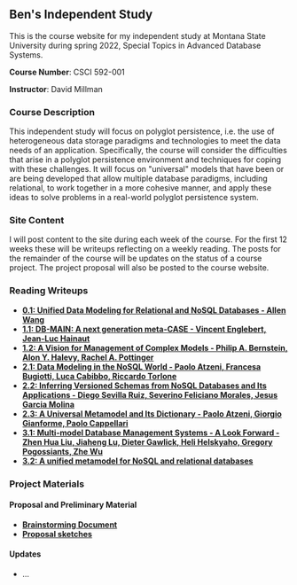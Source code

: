 ## Ben's Independent Study

This is the course website for my independent study at Montana State University during spring 2022, Special Topics in Advanced Database Systems.

**Course Number**: CSCI 592-001

**Instructor**: David Millman

### Course Description

This independent study will focus on polyglot persistence, i.e. the use of heterogeneous data storage paradigms and technologies to meet the data needs of an application. Specifically, the course will consider the difficulties that arise in a polyglot persistence environment and techniques for coping with these challenges. It will focus on "universal" models that have been or are being developed that allow multiple database paradigms, including relational, to work together in a more cohesive manner, and apply these ideas to solve problems in a real-world polyglot persistence system.

### Site Content

I will post content to the site during each week of the course. For the first 12 weeks these will be writeups reflecting on a weekly reading. The posts for the remainder of the course will be updates on the status of a course project. The project proposal will also be posted to the course website.

### Reading Writeups

* [**0.1: Unified Data Modeling for Relational and NoSQL Databases - Allen Wang**](/article_writeups/0.1_wang_unified_data_modeling.md)
* [**1.1: DB-MAIN: A next generation meta-CASE - Vincent Englebert, Jean-Luc Hainaut**](/article_writeups/1.1_englebert_hainaut_db-main.md)
* [**1.2: A Vision for Management of Complex Models - Philip A. Bernstein, Alon Y. Halevy, Rachel A. Pottinger**](/article_writeups/1.2_bernstein_halevy_pottinger_complex_models.md)
* [**2.1: Data Modeling in the NoSQL World - Paolo Atzeni, Francesa Bugiotti, Luca Cabibbo, Riccardo Torlone**](/article_writeups/2.1_atzeni_et_al_data_model_nosql.md)
* [**2.2: Inferring Versioned Schemas from NoSQL Databases and Its Applications - Diego Sevilla Ruiz, Severino Feliciano Morales, Jesus Garcia Molina**](/article_writeups/2.2_ruiz_morales_molina_versioned_schemas.md)
* [**2.3: A Universal Metamodel and Its Dictionary - Paolo Atzeni, Giorgio Gianforme, Paolo Cappellari**](/article_writeups/2.3_atzeni_gianforme_cappellari_universal_metamodel.md)
* [**3.1: Multi-model Database Management Systems - A Look Forward - Zhen Hua Liu, Jiaheng Lu, Dieter Gawlick, Heli Helskyaho, Gregory Pogossiants, Zhe Wu**](/article_writeups/3.1_liu_et_al_multi_model_dbms.md)
* [**3.2: A unified metamodel for NoSQL and relational databases**](/article_writeups/3.2_candel_ruiz_molina_unified_metamodel.md)

### Project Materials

#### Proposal and Preliminary Material

* [**Brainstorming Document**](/project/proposal/brainstorming.md)
* [**Proposal sketches**](/project/proposal/proposals_rough.md)

#### Updates

* ...
